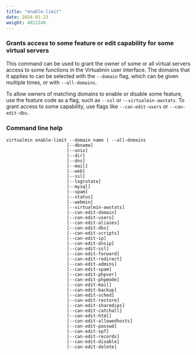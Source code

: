 ```yaml
---
title: "enable-limit"
date: 2024-01-23
weight: 4012240
---
```


### Grants access to some feature or edit capability for some virtual servers

This command can be used to grant the owner of some or all virtual servers access to some functions in the Virtualmin user interface. The domains that it applies to can be selected with the `--domain` flag, which can be given multiple times, or with `--all-domains`.

To allow owners of matching domains to enable or disable some feature, use the feature code as a flag, such as `--ssl` or `--virtualmin-awstats`. To grant access to some capability, use flags like `--can-edit-users` or `--can-edit-dbs`.

### Command line help

```text
virtualmin enable-limit --domain name | --all-domains
                       [--dbname]
                       [--unix]
                       [--dir]
                       [--dns]
                       [--mail]
                       [--web]
                       [--ssl]
                       [--logrotate]
                       [--mysql]
                       [--spam]
                       [--status]
                       [--webmin]
                       [--virtualmin-awstats]
                       [--can-edit-domain]
                       [--can-edit-users]
                       [--can-edit-aliases]
                       [--can-edit-dbs]
                       [--can-edit-scripts]
                       [--can-edit-ip]
                       [--can-edit-dnsip]
                       [--can-edit-ssl]
                       [--can-edit-forward]
                       [--can-edit-redirect]
                       [--can-edit-admins]
                       [--can-edit-spam]
                       [--can-edit-phpver]
                       [--can-edit-phpmode]
                       [--can-edit-mail]
                       [--can-edit-backup]
                       [--can-edit-sched]
                       [--can-edit-restore]
                       [--can-edit-sharedips]
                       [--can-edit-catchall]
                       [--can-edit-html]
                       [--can-edit-allowedhosts]
                       [--can-edit-passwd]
                       [--can-edit-spf]
                       [--can-edit-records]
                       [--can-edit-disable]
                       [--can-edit-delete]
```
